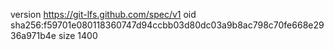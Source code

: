 version https://git-lfs.github.com/spec/v1
oid sha256:f59701e080118360747d94ccbb03d80dc03a9b8ac798c70fe668e2936a971b4e
size 1400
